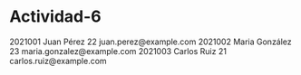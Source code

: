 # Actividad-6
<alumnos>
  <alumno>
    <carnet>2021001</carnet>
    <nombres>Juan</nombres>
    <apellidos>Pérez</apellidos>
    <edad>22</edad>
    <correo_electronico>juan.perez@example.com</correo_electronico>
  </alumno>
  <alumno>
    <carnet>2021002</carnet>
    <nombres>Maria</nombres>
    <apellidos>González</apellidos>
    <edad>23</edad>
    <correo_electronico>maria.gonzalez@example.com</correo_electronico>
  </alumno>
  <alumno>
    <carnet>2021003</carnet>
    <nombres>Carlos</nombres>
    <apellidos>Ruiz</apellidos>
    <edad>21</edad>
    <correo_electronico>carlos.ruiz@example.com</correo_electronico>
  </alumno>
</alumnos>

